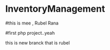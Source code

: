 # InventoryManagement

#this is mee , Rubel Rana

#first php project..yeah


this is new branck that is rubel
